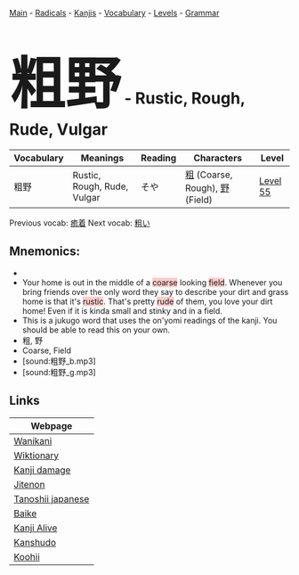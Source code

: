 <style> bigfont {font-size: 100px}</style>
[Main](../README.md) -
[Radicals](../radicals.md) -
[Kanjis](../kanjis.md) -
[Vocabulary](../vocabulary.md) -
[Levels](../levels.md) -
[Grammar](../grammar.md)
# <bigfont> 粗野</bigfont> - Rustic, Rough, Rude, Vulgar 

| Vocabulary | Meanings | Reading | Characters | Level |
| --- | --- | --- | --- | --- |
| 粗野 | Rustic, Rough, Rude, Vulgar | そや |  [粗](../kanjis/粗.md) (Coarse, Rough), [野](../kanjis/野.md) (Field) | [Level 55](../levels/wk_level55.md) |

Previous vocab: [癒着](癒着.md) Next vocab: [粗い](粗い.md) 

## Mnemonics:

* 
* Your home is out in the middle of a <span style="background-color:#ffcccb"> coarse</span> looking <span style="background-color:#ffcccb"> field</span>. Whenever you bring friends over the only word they say to describe your dirt and grass home is that it's <span style="background-color:#ffcccb"> rustic</span>. That's pretty <span style="background-color:#ffcccb"> rude</span> of them, you love your dirt home! Even if it is kinda small and stinky and in a field.
* This is a jukugo word that uses the on'yomi readings of the kanji. You should be able to read this on your own.
* 粗, 野
* Coarse, Field
* [sound:粗野_b.mp3]
* [sound:粗野_g.mp3]


## Links 

| Webpage |
| --- |
| [Wanikani          ](https://www.wanikani.com/kanji/粗野) |
| [Wiktionary        ](https://en.wiktionary.org/wiki/粗野) |
| [Kanji damage      ](http://www.kanjidamage.com/kanji/search?utf8=✓&q=粗野) |
| [Jitenon           ](https://jitenon.com/kanji/粗野) |
| [Tanoshii japanese ](https://www.tanoshiijapanese.com/dictionary/kanji.cfm?k=粗野) |
| [Baike             ](https://baike.baidu.com/item/粗野) |
| [Kanji Alive       ](https://app.kanjialive.com/粗野) |
| [Kanshudo          ](https://www.kanshudo.com/searchmn?q=粗野) |
| [Koohii            ](https://kanji.koohii.com/study/kanji/粗野) |
